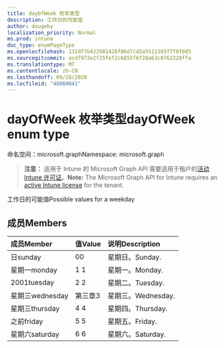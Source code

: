 ```yaml
---
title: dayOfWeek 枚举类型
description: 工作日的可能值
author: dougeby
localization_priority: Normal
ms.prod: intune
doc_type: enumPageType
ms.openlocfilehash: 132df7b422981428f86d7cd2a5511103f7f8f085
ms.sourcegitcommit: acdf972e2f25fef2c6855f6f28a63c0762228ffa
ms.translationtype: MT
ms.contentlocale: zh-CN
ms.lasthandoff: 09/18/2020
ms.locfileid: "48069041"
---
```

# <a name="dayofweek-enum-type"></a><span data-ttu-id="e83fc-103">dayOfWeek 枚举类型</span><span class="sxs-lookup"><span data-stu-id="e83fc-103">dayOfWeek enum type</span></span>

<span data-ttu-id="e83fc-104">命名空间：microsoft.graph</span><span class="sxs-lookup"><span data-stu-id="e83fc-104">Namespace: microsoft.graph</span></span>

> <span data-ttu-id="e83fc-105">**注意：** 适用于 Intune 的 Microsoft Graph API 需要适用于租户的[活动 Intune 许可证](https://go.microsoft.com/fwlink/?linkid=839381)。</span><span class="sxs-lookup"><span data-stu-id="e83fc-105">**Note:** The Microsoft Graph API for Intune requires an [active Intune license](https://go.microsoft.com/fwlink/?linkid=839381) for the tenant.</span></span>

<span data-ttu-id="e83fc-106">工作日的可能值</span><span class="sxs-lookup"><span data-stu-id="e83fc-106">Possible values for a weekday</span></span>

## <a name="members"></a><span data-ttu-id="e83fc-107">成员</span><span class="sxs-lookup"><span data-stu-id="e83fc-107">Members</span></span>
|<span data-ttu-id="e83fc-108">成员</span><span class="sxs-lookup"><span data-stu-id="e83fc-108">Member</span></span>|<span data-ttu-id="e83fc-109">值</span><span class="sxs-lookup"><span data-stu-id="e83fc-109">Value</span></span>|<span data-ttu-id="e83fc-110">说明</span><span class="sxs-lookup"><span data-stu-id="e83fc-110">Description</span></span>|
|:---|:---|:---|
|<span data-ttu-id="e83fc-111">日</span><span class="sxs-lookup"><span data-stu-id="e83fc-111">sunday</span></span>|<span data-ttu-id="e83fc-112">0</span><span class="sxs-lookup"><span data-stu-id="e83fc-112">0</span></span>|<span data-ttu-id="e83fc-113">星期日。</span><span class="sxs-lookup"><span data-stu-id="e83fc-113">Sunday.</span></span>|
|<span data-ttu-id="e83fc-114">星期一</span><span class="sxs-lookup"><span data-stu-id="e83fc-114">monday</span></span>|<span data-ttu-id="e83fc-115">1 </span><span class="sxs-lookup"><span data-stu-id="e83fc-115">1</span></span>|<span data-ttu-id="e83fc-116">星期一。</span><span class="sxs-lookup"><span data-stu-id="e83fc-116">Monday.</span></span>|
|<span data-ttu-id="e83fc-117">2001</span><span class="sxs-lookup"><span data-stu-id="e83fc-117">tuesday</span></span>|<span data-ttu-id="e83fc-118">2 </span><span class="sxs-lookup"><span data-stu-id="e83fc-118">2</span></span>|<span data-ttu-id="e83fc-119">星期二。</span><span class="sxs-lookup"><span data-stu-id="e83fc-119">Tuesday.</span></span>|
|<span data-ttu-id="e83fc-120">星期三</span><span class="sxs-lookup"><span data-stu-id="e83fc-120">wednesday</span></span>|<span data-ttu-id="e83fc-121">第三章</span><span class="sxs-lookup"><span data-stu-id="e83fc-121">3</span></span>|<span data-ttu-id="e83fc-122">星期三。</span><span class="sxs-lookup"><span data-stu-id="e83fc-122">Wednesday.</span></span>|
|<span data-ttu-id="e83fc-123">星期三</span><span class="sxs-lookup"><span data-stu-id="e83fc-123">thursday</span></span>|<span data-ttu-id="e83fc-124">4 </span><span class="sxs-lookup"><span data-stu-id="e83fc-124">4</span></span>|<span data-ttu-id="e83fc-125">星期四。</span><span class="sxs-lookup"><span data-stu-id="e83fc-125">Thursday.</span></span>|
|<span data-ttu-id="e83fc-126">之前</span><span class="sxs-lookup"><span data-stu-id="e83fc-126">friday</span></span>|<span data-ttu-id="e83fc-127">5 </span><span class="sxs-lookup"><span data-stu-id="e83fc-127">5</span></span>|<span data-ttu-id="e83fc-128">星期五。</span><span class="sxs-lookup"><span data-stu-id="e83fc-128">Friday.</span></span>|
|<span data-ttu-id="e83fc-129">星期六</span><span class="sxs-lookup"><span data-stu-id="e83fc-129">saturday</span></span>|<span data-ttu-id="e83fc-130">6 </span><span class="sxs-lookup"><span data-stu-id="e83fc-130">6</span></span>|<span data-ttu-id="e83fc-131">星期六。</span><span class="sxs-lookup"><span data-stu-id="e83fc-131">Saturday.</span></span>|









